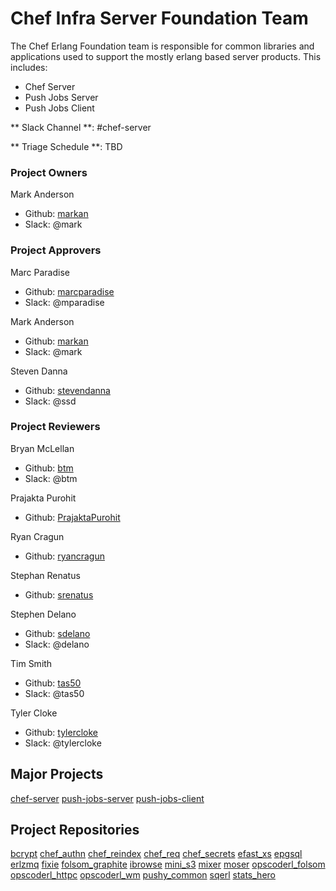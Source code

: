 # Chef Infra Server Foundation Team

The Chef Erlang Foundation team is responsible for common libraries and
applications used to support the mostly erlang based server
products. This includes:
  - Chef Server
  - Push Jobs Server
  - Push Jobs Client

** Slack Channel **: #chef-server

** Triage Schedule **: TBD

### Project Owners

Mark Anderson
  - Github: [markan](https://github.com/markan)
  - Slack: @mark

### Project Approvers

Marc Paradise
  - Github: [marcparadise](https://github.com/marcparadise)
  - Slack: @mparadise

Mark Anderson
  - Github: [markan](https://github.com/markan)
  - Slack: @mark

Steven Danna
  - Github: [stevendanna](https://github.com/stevendanna)
  - Slack: @ssd

### Project Reviewers

Bryan McLellan
  - Github: [btm](https://github.com/btm)
  - Slack: @btm

Prajakta Purohit
  - Github: [PrajaktaPurohit](https://github.com/PrajaktaPurohit)

Ryan Cragun
  - Github: [ryancragun](https://github.com/ryancragun)

Stephan Renatus 
  - Github: [srenatus](https://github.com/srenatus)

Stephen Delano
  - Github: [sdelano](https://github.com/sdelano)
  - Slack: @delano

Tim Smith
  - Github: [tas50](https://github.com/tas50)
  - Slack: @tas50

Tyler Cloke
  - Github: [tylercloke](https://github.com/tylercloke)
  - Slack: @tylercloke

## Major Projects

[chef-server](https://github.com/chef/chef-server)
[push-jobs-server](https://github.com/chef/opscode-pushy-server)
[push-jobs-client](https://github.com/chef/opscode-pushy-client)

## Project Repositories

[bcrypt](https://github.com/chef/erlang-bcrypt)
[chef_authn](https://github.com/chef/chef_authn)
[chef_reindex](https://github.com/chef/chef_reindex)
[chef_req](https://github.com/chef/chef_req)
[chef_secrets](https://github.com/chef/chef_secrets)
[efast_xs](https://github.com/chef/efast_xs)
[epgsql](https://github.com/chef/epgsql-1)
[erlzmq](https://github.com/chef/erlzmq2)
[fixie](https://github.com/chef/fixie)
[folsom_graphite](https://github.com/chef/folsom_graphite)
[ibrowse](https://github.com/chef/ibrowse)
[mini_s3](https://github.com/chef/mini_s3)
[mixer](https://github.com/chef/mixer)
[moser](https://github.com/chef/moser)
[opscoderl_folsom](https://github.com/chef/opscoderl_folsom)
[opscoderl_httpc](https://github.com/chef/opscoderl_httpc)
[opscoderl_wm](https://github.com/chef/opscoderl_wm)
[pushy_common](https://github.com/chef/pushy_common)
[sqerl](https://github.com/chef/sqerl)
[stats_hero](https://github.com/chef/stats_hero)

